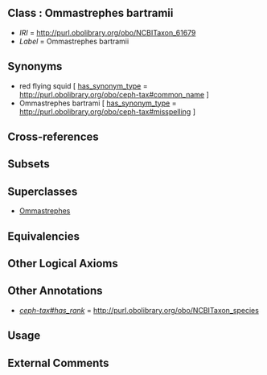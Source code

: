 
## Class : Ommastrephes bartramii

 * *IRI* = http://purl.obolibrary.org/obo/NCBITaxon_61679
 * *Label* = Ommastrephes bartramii

## Synonyms

 * red flying squid [ [has_synonym_type](../../pe/oboInOwl#hasSynonymType.md) = http://purl.obolibrary.org/obo/ceph-tax#common_name ]
 * Ommastrephes bartrami [ [has_synonym_type](../../pe/oboInOwl#hasSynonymType.md) = http://purl.obolibrary.org/obo/ceph-tax#misspelling ]

## Cross-references


## Subsets


## Superclasses

 * [Ommastrephes](../../NCBITaxon/32/NCBITaxon_6632.md)

## Equivalencies


## Other Logical Axioms


## Other Annotations

 * *[ceph-tax#has_rank](../../ceph-tax#has/nk/ceph-tax#has_rank.md)* = http://purl.obolibrary.org/obo/NCBITaxon_species

## Usage


## External Comments


